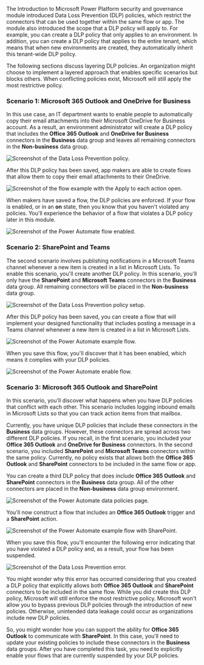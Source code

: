 The  Introduction to Microsoft Power Platform security and governance module introduced Data Loss Prevention (DLP) policies, which restrict the connectors that can be used together within the same flow or app. The module also introduced the scope that a DLP policy will apply to. For example, you can create a DLP policy that only applies to an environment. In addition, you can create a DLP policy that applies to the entire tenant, which means that when new environments are created, they automatically inherit this tenant-wide DLP policy.

The following sections discuss layering DLP policies. An organization might choose to implement a layered approach that enables specific scenarios but blocks others. When conflicting policies exist, Microsoft will still apply the most restrictive policy.

### Scenario 1: Microsoft 365 Outlook and OneDrive for Business

In this use case, an IT department wants to enable people to automatically copy their email attachments into their Microsoft OneDrive for Business account. As a result, an environment administrator will create a DLP policy that includes the **Office 365 Outlook** and **OneDrive for Business** connectors in the **Business** data group and leaves all remaining connectors in the **Non-business** data group.

![Screenshot of the Data Loss Prevention policy.](../media/6-dlp-update.png)

After this DLP policy has been saved, app makers are able to create flows that allow them to copy their email attachments to their OneDrive.

![Screenshot of the flow example with the Apply to each action open.](../media/7-flow.png)

When makers have saved a flow, the DLP policies are enforced. If your flow is enabled, or in an **on** state, then you know that you haven't violated
any policies. You'll experience the behavior of a flow that violates a DLP policy later in this module.

![Screenshot of the Power Automate flow enabled.](../media/8-flow-enabled.png)

### Scenario 2: SharePoint and Teams

The second scenario involves publishing notifications in a Microsoft Teams channel whenever a new item is created in a list in Microsoft Lists. To enable this scenario, you'll create another DLP policy. In this scenario, you'll only have the **SharePoint** and **Microsoft Teams** connectors in the **Business** data group. All remaining connectors will be placed in the **Non-business**
data group.

![Screenshot of the Data Loss Prevention policy setup.](../media/9-dlp-update.png)

After this DLP policy has been saved, you can create a flow that will implement your designed functionality that includes posting a message in a Teams channel whenever a new item is created in a list in Microsoft Lists.

![Screenshot of the Power Automate example flow.](../media/10-flow.png)

When you save this flow, you'll discover that it has been enabled, which means it complies with your DLP policies.

![Screenshot of the Power Automate enable flow.](../media/11-flow-enable.png)

### Scenario 3: Microsoft 365 Outlook and SharePoint

In this scenario, you'll discover what happens when you have DLP policies that conflict with each other. This scenario includes logging inbound emails in Microsoft Lists so that you can track action items from that mailbox.

Currently, you have unique DLP policies that include these connectors in the **Business** data groups. However, these connectors are spread across two different DLP policies. If you recall, in the first scenario, you included your **Office 365 Outlook** and **OneDrive for Business** connectors. In the second scenario, you included **SharePoint** and **Microsoft Teams** connectors within the same policy. Currently, no policy exists that allows both the **Office 365 Outlook** and **SharePoint** connectors to be included in the same flow or app.

You can create a third DLP policy that does include **Office 365 Outlook** and **SharePoint** connectors in the **Business** data group. All of the other connectors are placed in the **Non-business** data group environment.

![Screenshot of the Power Automate data policies page.](../media/12-dlp-update.png)

You'll now construct a flow that includes an **Office 365 Outlook** trigger and a **SharePoint** action.

![Screenshot of the Power Automate example flow with SharePoint.](../media/13-flow.png)

When you save this flow, you'll encounter the following error indicating that you have violated a DLP policy and, as a result, your flow has been suspended.

![Screenshot of the Data Loss Prevention error.](../media/14-dlp-error.png)

You might wonder why this error has occurred considering that you created a DLP policy that explicitly allows both **Office 365 Outlook** and **SharePoint** connectors to be included in the same flow. While you did create this DLP policy, Microsoft will still enforce the most restrictive policy. Microsoft won't allow you to bypass previous DLP policies through the introduction of new policies. Otherwise, unintended data leakage could occur as organizations include new DLP policies.

So, you might wonder how you can support the ability for **Office 365 Outlook** to communicate with **SharePoint**. In this case, you'll need to update your existing policies to include these connectors in the **Business** data groups. After you have completed this task, you need to explicitly enable your flows that are currently suspended by your DLP policies.
